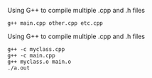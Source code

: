 Using G++ to compile multiple .cpp and .h files

```
g++ main.cpp other.cpp etc.cpp
```

Using G++ to compile multiple .cpp and .h files

```
g++ -c myclass.cpp
g++ -c main.cpp
g++ myclass.o main.o
./a.out
```

